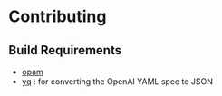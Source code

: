 # Contributing

## Build Requirements

- [opam](https://opam.ocaml.org/doc/Install.html)
- [yq](https://github.com/mikefarah/yq) : for converting the OpenAI YAML spec to JSON

